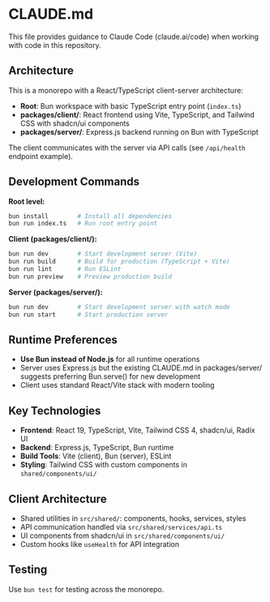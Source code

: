 # CLAUDE.md

This file provides guidance to Claude Code (claude.ai/code) when working with code in this repository.

## Architecture

This is a monorepo with a React/TypeScript client-server architecture:

- **Root**: Bun workspace with basic TypeScript entry point (`index.ts`)
- **packages/client/**: React frontend using Vite, TypeScript, and Tailwind CSS with shadcn/ui components
- **packages/server/**: Express.js backend running on Bun with TypeScript

The client communicates with the server via API calls (see `/api/health` endpoint example).

## Development Commands

**Root level:**

```bash
bun install        # Install all dependencies
bun run index.ts   # Run root entry point
```

**Client (packages/client/):**

```bash
bun run dev        # Start development server (Vite)
bun run build      # Build for production (TypeScript + Vite)
bun run lint       # Run ESLint
bun run preview    # Preview production build
```

**Server (packages/server/):**

```bash
bun run dev        # Start development server with watch mode
bun run start      # Start production server
```

## Runtime Preferences

- **Use Bun instead of Node.js** for all runtime operations
- Server uses Express.js but the existing CLAUDE.md in packages/server/ suggests preferring Bun.serve() for new development
- Client uses standard React/Vite stack with modern tooling

## Key Technologies

- **Frontend**: React 19, TypeScript, Vite, Tailwind CSS 4, shadcn/ui, Radix UI
- **Backend**: Express.js, TypeScript, Bun runtime
- **Build Tools**: Vite (client), Bun (server), ESLint
- **Styling**: Tailwind CSS with custom components in `shared/components/ui/`

## Client Architecture

- Shared utilities in `src/shared/`: components, hooks, services, styles
- API communication handled via `src/shared/services/api.ts`
- UI components from shadcn/ui in `src/shared/components/ui/`
- Custom hooks like `useHealth` for API integration

## Testing

Use `bun test` for testing across the monorepo.
